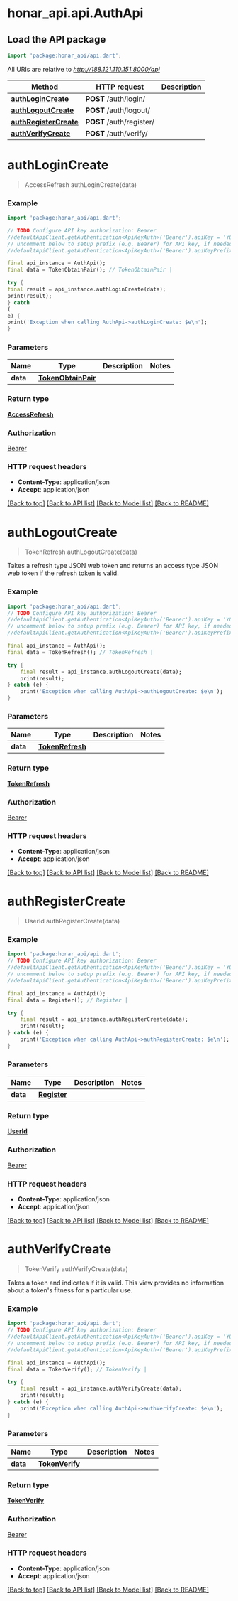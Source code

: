 # honar_api.api.AuthApi

## Load the API package

```dart
import 'package:honar_api/api.dart';
```

All URIs are relative to *http://188.121.110.151:8000/api*

Method | HTTP request | Description
------------- | ------------- | -------------
[**authLoginCreate**](AuthApi.md#authlogincreate) | **POST** /auth/login/ |
[**authLogoutCreate**](AuthApi.md#authlogoutcreate) | **POST** /auth/logout/ |
[**authRegisterCreate**](AuthApi.md#authregistercreate) | **POST** /auth/register/ |
[**authVerifyCreate**](AuthApi.md#authverifycreate) | **POST** /auth/verify/ |

# **authLoginCreate**

> AccessRefresh authLoginCreate(data)

### Example

```dart
import 'package:honar_api/api.dart';

// TODO Configure API key authorization: Bearer
//defaultApiClient.getAuthentication<ApiKeyAuth>('Bearer').apiKey = 'YOUR_API_KEY';
// uncomment below to setup prefix (e.g. Bearer) for API key, if needed
//defaultApiClient.getAuthentication<ApiKeyAuth>('Bearer').apiKeyPrefix = 'Bearer';

final api_instance = AuthApi();
final data = TokenObtainPair(); // TokenObtainPair | 

try {
final result = api_instance.authLoginCreate(data);
print(result);
} catch
(
e) {
print('Exception when calling AuthApi->authLoginCreate: $e\n');
}
```

### Parameters

Name | Type | Description  | Notes
------------- | ------------- | ------------- | -------------
**data** | [**TokenObtainPair**](TokenObtainPair.md)|  |

### Return type

[**AccessRefresh**](AccessRefresh.md)

### Authorization

[Bearer](../README.md#Bearer)

### HTTP request headers

- **Content-Type**: application/json
- **Accept**: application/json

[[Back to top]](#) [[Back to API list]](../README.md#documentation-for-api-endpoints) [[Back to Model list]](../README.md#documentation-for-models) [[Back to README]](../README.md)

# **authLogoutCreate**
> TokenRefresh authLogoutCreate(data)



Takes a refresh type JSON web token and returns an access type JSON web token if the refresh token
is valid.

### Example
```dart
import 'package:honar_api/api.dart';
// TODO Configure API key authorization: Bearer
//defaultApiClient.getAuthentication<ApiKeyAuth>('Bearer').apiKey = 'YOUR_API_KEY';
// uncomment below to setup prefix (e.g. Bearer) for API key, if needed
//defaultApiClient.getAuthentication<ApiKeyAuth>('Bearer').apiKeyPrefix = 'Bearer';

final api_instance = AuthApi();
final data = TokenRefresh(); // TokenRefresh | 

try {
    final result = api_instance.authLogoutCreate(data);
    print(result);
} catch (e) {
    print('Exception when calling AuthApi->authLogoutCreate: $e\n');
}
```

### Parameters

Name | Type | Description  | Notes
------------- | ------------- | ------------- | -------------
**data** | [**TokenRefresh**](TokenRefresh.md)|  |

### Return type

[**TokenRefresh**](TokenRefresh.md)

### Authorization

[Bearer](../README.md#Bearer)

### HTTP request headers

- **Content-Type**: application/json
- **Accept**: application/json

[[Back to top]](#) [[Back to API list]](../README.md#documentation-for-api-endpoints) [[Back to Model list]](../README.md#documentation-for-models) [[Back to README]](../README.md)

# **authRegisterCreate**
> UserId authRegisterCreate(data)



### Example
```dart
import 'package:honar_api/api.dart';
// TODO Configure API key authorization: Bearer
//defaultApiClient.getAuthentication<ApiKeyAuth>('Bearer').apiKey = 'YOUR_API_KEY';
// uncomment below to setup prefix (e.g. Bearer) for API key, if needed
//defaultApiClient.getAuthentication<ApiKeyAuth>('Bearer').apiKeyPrefix = 'Bearer';

final api_instance = AuthApi();
final data = Register(); // Register | 

try {
    final result = api_instance.authRegisterCreate(data);
    print(result);
} catch (e) {
    print('Exception when calling AuthApi->authRegisterCreate: $e\n');
}
```

### Parameters

Name | Type | Description  | Notes
------------- | ------------- | ------------- | -------------
**data** | [**Register**](Register.md)|  |

### Return type

[**UserId**](UserId.md)

### Authorization

[Bearer](../README.md#Bearer)

### HTTP request headers

- **Content-Type**: application/json
- **Accept**: application/json

[[Back to top]](#) [[Back to API list]](../README.md#documentation-for-api-endpoints) [[Back to Model list]](../README.md#documentation-for-models) [[Back to README]](../README.md)

# **authVerifyCreate**
> TokenVerify authVerifyCreate(data)



Takes a token and indicates if it is valid. This view provides no information about a token's
fitness for a particular use.

### Example
```dart
import 'package:honar_api/api.dart';
// TODO Configure API key authorization: Bearer
//defaultApiClient.getAuthentication<ApiKeyAuth>('Bearer').apiKey = 'YOUR_API_KEY';
// uncomment below to setup prefix (e.g. Bearer) for API key, if needed
//defaultApiClient.getAuthentication<ApiKeyAuth>('Bearer').apiKeyPrefix = 'Bearer';

final api_instance = AuthApi();
final data = TokenVerify(); // TokenVerify | 

try {
    final result = api_instance.authVerifyCreate(data);
    print(result);
} catch (e) {
    print('Exception when calling AuthApi->authVerifyCreate: $e\n');
}
```

### Parameters

Name | Type | Description  | Notes
------------- | ------------- | ------------- | -------------
**data** | [**TokenVerify**](TokenVerify.md)|  |

### Return type

[**TokenVerify**](TokenVerify.md)

### Authorization

[Bearer](../README.md#Bearer)

### HTTP request headers

- **Content-Type**: application/json
- **Accept**: application/json

[[Back to top]](#) [[Back to API list]](../README.md#documentation-for-api-endpoints) [[Back to Model list]](../README.md#documentation-for-models) [[Back to README]](../README.md)

